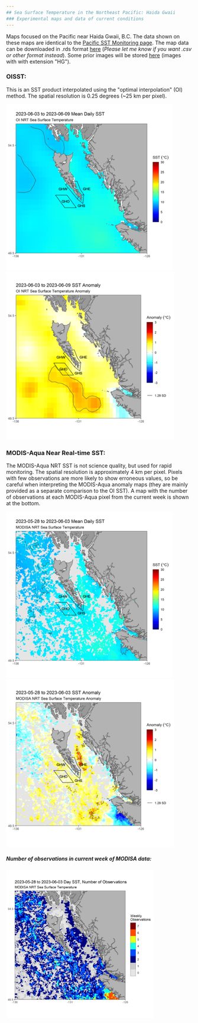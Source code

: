 ```yaml
---
## Sea Surface Temperature in the Northeast Pacific: Haida Gwaii
### Experimental maps and data of current conditions
---
```


Maps focused on the Pacific near Haida Gwaii, B.C. The data shown on these maps are identical to the [Pacific SST Monitoring page](https://github.com/BIO-RSG/Pacific_SST_NRT_Monitoring/). The map data can be downloaded in .rds format [here](https://github.com/BIO-RSG/Pacific_SST_NRT_Monitoring/tree/main/data) (*Please let me know if you want .csv or other format instead*).
Some prior images will be stored [here](https://github.com/BIO-RSG/Pacific_SST_NRT_Monitoring/tree/main/figures/Haida_Gwaii) (images with with extension "HG").

### OISST:

This is an SST product interpolated using the "optimal interpolation" (OI) method. The spatial resolution is 0.25 degrees (~25 km per pixel).

<img src="../SST_OI_7-day_rollingavg_HG.png" width="450" /> <img src="SST_OI_7-day_rollingavg_anom_HG.png" width="455" />

### MODIS-Aqua Near Real-time SST:

The MODIS-Aqua NRT SST is not science quality, but used for rapid monitoring. The spatial resolution is approximately 4 km per pixel.
Pixels with few observations are more likely to show erroneous values, so be careful when interpreting the MODIS-Aqua anomaly maps (they are mainly provided as a separate comparison to the OI SST). A map with the number of observations at each MODIS-Aqua pixel from the current week is shown at the bottom.

<img src="SST_MODISA_7-day_rollingavg_HG.png" width="450" /> <img src="SST_MODISA_7-day_rollingavg_anom_HG.png" width="455" /> 

##### Number of observations in current week of MODISA data:

<img src="SST_MODISA_7-day_rollingavg_n_HG.png" width="400" /> 

